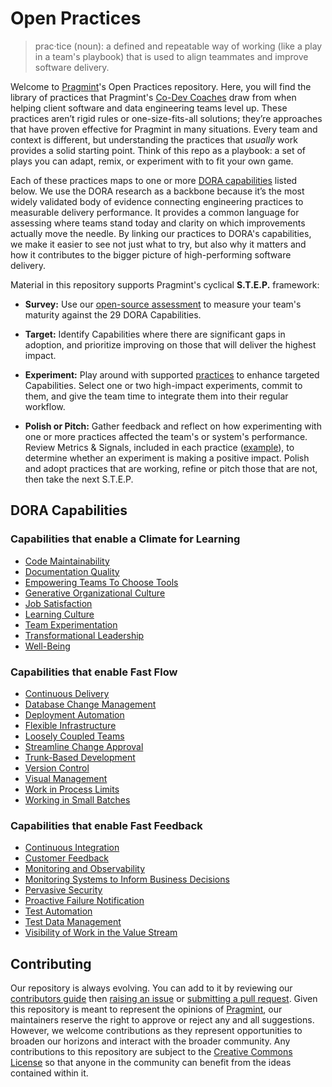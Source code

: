# Open Practices

> prac·tice (noun): a defined and repeatable way of working (like a play in a team's playbook) that is used to align teammates and improve software delivery.

Welcome to [Pragmint](https://pragmint.com)'s Open Practices repository. Here, you will find the library of practices that Pragmint's [Co-Dev Coaches](https://www.pragmint.com/insight/what-is-co-dev-coaching) draw from when helping client software and data engineering teams level up. These practices aren’t rigid rules or one-size-fits-all solutions; they’re approaches that have proven effective for Pragmint in many situations. Every team and context is different, but understanding the practices that _usually_ work provides a solid starting point. Think of this repo as a playbook: a set of plays you can adapt, remix, or experiment with to fit your own game.

Each of these practices maps to one or more [DORA capabilities](#dora-capabilities) listed below. We use the DORA research as a backbone because it’s the most widely validated body of evidence connecting engineering practices to measurable delivery performance. It provides a common language for assessing where teams stand today and clarity on which improvements actually move the needle. By linking our practices to DORA's capabilities, we make it easier to see not just what to try, but also why it matters and how it contributes to the bigger picture of high-performing software delivery.

Material in this repository supports Pragmint's cyclical **S.T.E.P.** framework:

* **Survey:** Use our [open-source assessment](/capabilities-maturity-assessment.md) to measure your team's maturity against the 29 DORA Capabilities.

* **Target:** Identify Capabilities where there are significant gaps in adoption, and prioritize improving on those that will deliver the highest impact.

* **Experiment:** Play around with supported [practices](/practices) to enhance targeted Capabilities. Select one or two high-impact experiments, commit to them, and give the team time to integrate them into their regular workflow.

* **Polish or Pitch:** Gather feedback and reflect on how experimenting with one or more practices affected the team's or system's performance. Review Metrics & Signals, included in each practice ([example](/practices/migrate-to-monorepo.md#metrics--signals)), to determine whether an experiment is making a positive impact. Polish and adopt practices that are working, refine or pitch those that are not, then take the next S.T.E.P.

## DORA Capabilities

### Capabilities that enable a Climate for Learning

* [Code Maintainability](/capabilities/code-maintainability.md)
* [Documentation Quality](/capabilities/documentation-quality.md)
* [Empowering Teams To Choose Tools](/capabilities/empowering-teams-to-choose-tools.md)
* [Generative Organizational Culture](/capabilities/generative-organizational-culture.md)
* [Job Satisfaction](/capabilities/job-satisfaction.md)
* [Learning Culture](/capabilities/learning-culture.md)
* [Team Experimentation](/capabilities/team-experimentation.md)
* [Transformational Leadership](/capabilities/transformational-leadership.md)
* [Well-Being](/capabilities/well-being.md)

### Capabilities that enable Fast Flow

* [Continuous Delivery](/capabilities/continuous-delivery.md)
* [Database Change Management](/capabilities/database-change-management.md)
* [Deployment Automation](/capabilities/deployment-automation.md)
* [Flexible Infrastructure](/capabilities/flexible-infrastructure.md)
* [Loosely Coupled Teams](/capabilities/loosely-coupled-teams.md)
* [Streamline Change Approval](/capabilities/streamline-change-approval.md)
* [Trunk-Based Development](/capabilities/trunk-based-development.md)
* [Version Control](/capabilities/version-control.md)
* [Visual Management](/capabilities/visual-management.md)
* [Work in Process Limits](/capabilities/work-in-process-limits.md)
* [Working in Small Batches](/capabilities/working-in-small-batches.md)

### Capabilities that enable Fast Feedback

* [Continuous Integration](/capabilities/continuous-integration.md)
* [Customer Feedback](/capabilities/customer-feedback.md)
* [Monitoring and Observability](/capabilities/monitoring-and-observability.md)
* [Monitoring Systems to Inform Business Decisions](/capabilities/monitoring-systems-to-inform-business-decisions.md)
* [Pervasive Security](/capabilities/pervasive-security.md)
* [Proactive Failure Notification](/capabilities/proactive-failure-notification.md)
* [Test Automation](/capabilities/test-automation.md)
* [Test Data Management](/capabilities/test-data-management.md)
* [Visibility of Work in the Value Stream](/capabilities/visibility-of-work-in-the-value-stream.md)

## Contributing

Our repository is always evolving. You can add to it by reviewing our [contributors guide](contributions.md) then [raising an issue](https://github.com/pragmint/open-practices/issues) or [submitting a pull request](https://github.com/pragmint/open-practices/pulls). Given this repository is meant to represent the opinions of [Pragmint](https://pragmint.com/), our maintainers reserve the right to approve or reject any and all suggestions. However, we welcome contributions as they represent opportunities to broaden our horizons and interact with the broader community. Any contributions to this repository are subject to the [Creative Commons License](/LICENSE.txt) so that anyone in the community can benefit from the ideas contained within it.
